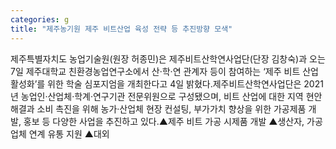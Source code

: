 ```yaml
---
categories: g
title: "제주농기원 제주 비트산업 육성 전략 등 추진방향 모색"
---
```

제주특별자치도 농업기술원(원장 허종민)은 제주비트산학연사업단(단장 김창숙)과 오는 7일 제주대학교 친환경농업연구소에서 산·학·연 관계자 등이 참여하는 ‘제주 비트 산업 활성화’를 위한 학술 심포지엄을 개최한다고 4일 밝혔다.제주비트산학연사업단은 2021년 농업인·산업체·학계·연구기관 전문위원으로 구성됐으며, 비트 산업에 대한 지역 현안 해결과 소비 촉진을 위해 농가·산업체 현장 컨설팅, 부가가치 향상을 위한 가공제품 개발, 홍보 등 다양한 사업을 추진하고 있다.▲제주 비트 가공 시제품 개발 ▲생산자, 가공업체 연계 유통 지원 ▲대외